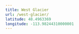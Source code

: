 ```yaml
---
title: West Glacier
url: /west-glacier/
latitude: 48.4963369
longitude: -113.98244310000001
---
```

